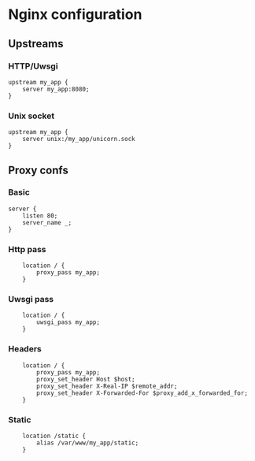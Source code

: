 # Nginx configuration

## Upstreams

### HTTP/Uwsgi

```
upstream my_app {
    server my_app:8080;
}
```

### Unix socket

```
upstream my_app {
    server unix:/my_app/unicorn.sock
}
```

## Proxy confs

### Basic

```
server {
    listen 80;
    server_name _;
}
```

### Http pass

```
    location / {
        proxy_pass my_app;
    }
```

### Uwsgi pass

```
    location / {
        uwsgi_pass my_app;
    }
```

### Headers

```
    location / {
        proxy_pass my_app;
        proxy_set_header Host $host;
        proxy_set_header X-Real-IP $remote_addr;
        proxy_set_header X-Forwarded-For $proxy_add_x_forwarded_for;
    }
```

### Static

```
    location /static {
        alias /var/www/my_app/static;
    }
```
